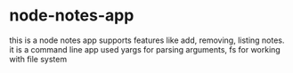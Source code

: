 # node-notes-app
this is a node notes app supports features like add, removing, listing notes. 
it is a command line app
used yargs for parsing arguments, fs for working with file system 
